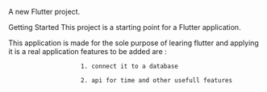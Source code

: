 A new Flutter project.

Getting Started
This project is a starting point for a Flutter application.

This application is made for the sole purpose of learing flutter and applying it is a real application features to be added are :

                        1. connect it to a database
                        
                        2. api for time and other usefull features